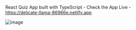React Quiz App built with TypeScript - Check the App Live - https://delicate-llama-86966e.netlify.app

![image](https://github.com/vishwa3/react-quiz-typescript/assets/51976976/c7b7bf21-6cc7-4831-8b6f-ecc1e0551876)

